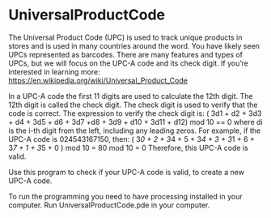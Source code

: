 # UniversalProductCode

The Universal Product Code (UPC) is used to track unique products in stores and is used in
many countries around the word. You have likely seen UPCs represented as barcodes.
There are many features and types of UPCs, but we will focus on the UPC-A code and its check
digit. If you’re interested in learning more: https://en.wikipedia.org/wiki/Universal_Product_Code

In a UPC-A code the first 11 digits are used to calculate the 12th digit. The 12th digit is called the
check digit. The check digit is used to verify that the code is correct.
The expression to verify the check digit is:
( 3d1 + d2 + 3d3 + d4 + 3d5 + d6 + 3d7 +d8 + 3d9 + d10 + 3d11 + d12) mod 10 == 0
where di is the i-th digit from the left, including any leading zeros.
For example, if the UPC-A code is 024543167150, then:
( 3*0 + 2 + 3*4 + 5 + 3*4 + 3 + 3*1 + 6 + 3*7 + 1 + 3*5 + 0 ) mod 10
= 80 mod 10
= 0
Therefore, this UPC-A code is valid.

Use this program to check if your UPC-A code is valid, to create a new UPC-A code.

To run the programming you need to have processing installed in your computer. Run UniversalProductCode.pde in your computer. 